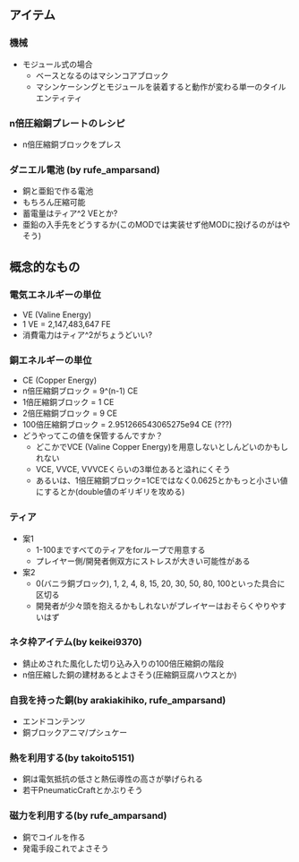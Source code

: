 ## アイテム

### 機械
- モジュール式の場合
  - ベースとなるのはマシンコアブロック
  - マシンケーシングとモジュールを装着すると動作が変わる単一のタイルエンティティ

### n倍圧縮銅プレートのレシピ
- n倍圧縮銅ブロックをプレス

### ダニエル電池 (by rufe_amparsand)
- 銅と亜鉛で作る電池
- もちろん圧縮可能
- 蓄電量はティア^2 VEとか?
- 亜鉛の入手先をどうするか(このMODでは実装せず他MODに投げるのがはやそう)


## 概念的なもの

### 電気エネルギーの単位
- VE (Valine Energy)
- 1 VE = 2,147,483,647 FE
- 消費電力はティア^2がちょうどいい?

### 銅エネルギーの単位
- CE (Copper Energy)
- n倍圧縮銅ブロック = 9^(n-1) CE
- 1倍圧縮銅ブロック = 1 CE
- 2倍圧縮銅ブロック = 9 CE
- 100倍圧縮銅ブロック = 2.951266543065275e94 CE (???)
- どうやってこの値を保管するんですか？
  - どこかでVCE (Valine Copper Energy)を用意しないとしんどいのかもしれない
  - VCE, VVCE, VVVCEくらいの3単位あると溢れにくそう
  - あるいは、1倍圧縮銅ブロック=1CEではなく0.0625とかもっと小さい値にするとか(double値のギリギリを攻める)

### ティア
- 案1
  - 1-100まですべてのティアをforループで用意する
  - プレイヤー側/開発者側双方にストレスが大きい可能性がある
- 案2
  - 0(バニラ銅ブロック), 1, 2, 4, 8, 15, 20, 30, 50, 80, 100といった具合に区切る
  - 開発者が少々頭を抱えるかもしれないがプレイヤーはおそらくやりやすいはず

### ネタ枠アイテム(by keikei9370)
- 錆止めされた風化した切り込み入りの100倍圧縮銅の階段
- n倍圧縮した銅の建材あるとよさそう(圧縮銅豆腐ハウスとか)

### 自我を持った銅(by arakiakihiko, rufe_amparsand)
- エンドコンテンツ
- 銅ブロックアニマ/プシュケー

### 熱を利用する(by takoito5151)
- 銅は電気抵抗の低さと熱伝導性の高さが挙げられる
- 若干PneumaticCraftとかぶりそう

### 磁力を利用する(by rufe_amparsand)
- 銅でコイルを作る
- 発電手段これでよさそう
